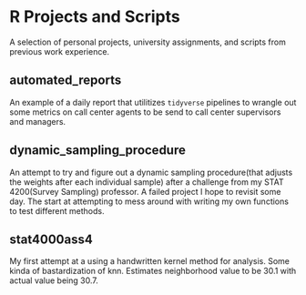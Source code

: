 # R Projects and Scripts

A selection of personal projects, university assignments, and scripts from previous work experience.

## automated_reports
An example of a daily report that utilitizes `tidyverse` pipelines to wrangle out some metrics on call center agents to be send to call center supervisors and managers.

## dynamic_sampling_procedure
An attempt to try and figure out a dynamic sampling procedure(that adjusts the weights after each individual sample) after a challenge from my STAT 4200(Survey Sampling) professor. A failed project I hope to revisit some day. The start at attempting to mess around with writing my own functions to test different methods.

## stat4000ass4
My first attempt at a using a handwritten kernel method for analysis. Some kinda of bastardization of knn. 
Estimates neighborhood value to be 30.1 with actual value being 30.7.

